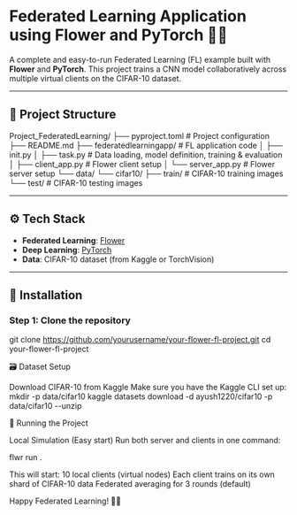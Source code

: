 # Federated Learning Application using Flower and PyTorch 🌸🔥

A complete and easy-to-run Federated Learning (FL) example built with **Flower** and **PyTorch**. This project trains a CNN model collaboratively across multiple virtual clients on the CIFAR-10 dataset.

---

## 🚩 Project Structure

Project_FederatedLearning/
├── pyproject.toml # Project configuration
├── README.md
├── federatedlearningapp/ # FL application code
│ ├── init.py
│ ├── task.py # Data loading, model definition, training & evaluation
│ ├── client_app.py # Flower client setup
│ └── server_app.py # Flower server setup
└── data/
└── cifar10/
├── train/ # CIFAR-10 training images
└── test/ # CIFAR-10 testing images


---

## ⚙️ Tech Stack

- **Federated Learning**: [Flower](https://flower.dev/)
- **Deep Learning**: [PyTorch](https://pytorch.org/)
- **Data**: CIFAR-10 dataset (from Kaggle or TorchVision)

---

## 🔧 Installation

### Step 1: Clone the repository

git clone https://github.com/yourusername/your-flower-fl-project.git
cd your-flower-fl-project

🗃️ Dataset Setup

Download CIFAR-10 from Kaggle
Make sure you have the Kaggle CLI set up:
mkdir -p data/cifar10
kaggle datasets download -d ayush1220/cifar10 -p data/cifar10 --unzip

🚀 Running the Project

Local Simulation (Easy start)
Run both server and clients in one command:

flwr run .

This will start:
10 local clients (virtual nodes)
Each client trains on its own shard of CIFAR-10 data
Federated averaging for 3 rounds (default)

Happy Federated Learning! 🌼🔥